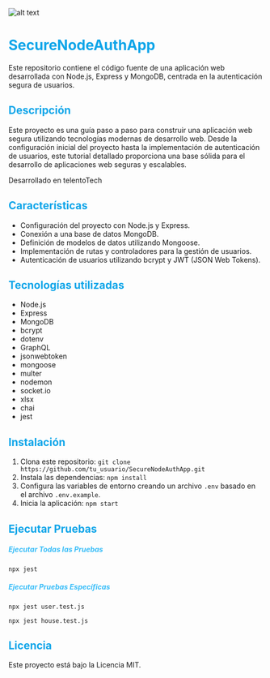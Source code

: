 ![alt text]([uploads/img-express-node.webp](https://cdn.hashnode.com/res/hashnode/image/upload/v1697014268170/c0eed0a0-3272-4cd3-8a8b-348f4b9147f0.webp?w=1600&h=840&fit=crop&crop=entropy&auto=compress,format&format=webp))
# <span style="color:#0ea5e9">SecureNodeAuthApp</span>

Este repositorio contiene el código fuente de una aplicación web desarrollada con Node.js, Express y MongoDB, centrada en la autenticación segura de usuarios.

## <span style="color:#0ea5e9">Descripción</span>

Este proyecto es una guía paso a paso para construir una aplicación web segura utilizando tecnologías modernas de desarrollo web. Desde la configuración inicial del proyecto hasta la implementación de autenticación de usuarios, este tutorial detallado proporciona una base sólida para el desarrollo de aplicaciones web seguras y escalables.

Desarrollado en telentoTech

## <span style="color:#0ea5e9">Características</span>

- Configuración del proyecto con Node.js y Express.
- Conexión a una base de datos MongoDB.
- Definición de modelos de datos utilizando Mongoose.
- Implementación de rutas y controladores para la gestión de usuarios.
- Autenticación de usuarios utilizando bcrypt y JWT (JSON Web Tokens).


## <span style="color:#0ea5e9">Tecnologías utilizadas</span>

- Node.js
- Express
- MongoDB
- bcrypt
- dotenv
- GraphQL
- jsonwebtoken
- mongoose
- multer
- nodemon
- socket.io
- xlsx
- chai
- jest

## <span style="color:#0ea5e9">Instalación</span>


1. Clona este repositorio: `git clone https://github.com/tu_usuario/SecureNodeAuthApp.git`
2. Instala las dependencias: `npm install`
3. Configura las variables de entorno creando un archivo `.env` basado en el archivo `.env.example`.
4. Inicia la aplicación: `npm start`

## <span style="color:#0ea5e9">Ejecutar Pruebas</span> 

##### <span style="color:#38bdf8">Ejecutar Todas las Pruebas</span> 

`npx jest`

##### <span style="color:#38bdf8">Ejecutar Pruebas Específicas</span> 

`npx jest user.test.js`

`npx jest house.test.js`



## <span style="color:#0ea5e9">Licencia</span>

Este proyecto está bajo la Licencia MIT.
